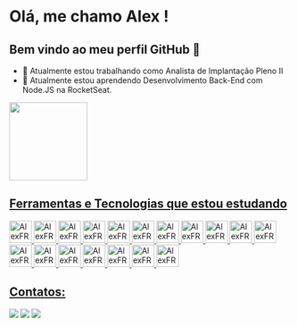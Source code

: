 # Olá, me chamo Alex ! 

## Bem vindo ao meu perfil GitHub 👋

- 🔭 Atualmente estou trabalhando como Analista de Implantação Pleno II
- 🌱 Atualmente estou aprendendo Desenvolvimento Back-End com Node.JS na RocketSeat.

<div>
  <a href="https://github.com/AlexFRSM13">
  <img loading="lazy" height="140em" src="https://github-readme-stats.vercel.app/api/top-langs/?username=AlexFRSM13&layout=compact&langs_count=7&theme=tokyonight"/>
</div>

## Ferramentas e Tecnologias que estou estudando

<div>
  <img src="https://cdn.jsdelivr.net/gh/devicons/devicon@latest/icons/javascript/javascript-original.svg" width="40" height="40" alt="AlexFRSM13 - JavaScript" />
  <img src="https://cdn.jsdelivr.net/gh/devicons/devicon@latest/icons/typescript/typescript-original.svg" width="40" height="40" alt="AlexFRSM13 - TypeScript" />
  <img src="https://cdn.jsdelivr.net/gh/devicons/devicon@latest/icons/nodejs/nodejs-original.svg" width="40" height="40" alt="AlexFRSM13 - Node.JS" />
  <img src="https://cdn.jsdelivr.net/gh/devicons/devicon@latest/icons/express/express-original.svg" width="40" height="40" alt="AlexFRSM13 - Express" />
  <img src="https://cdn.jsdelivr.net/gh/devicons/devicon@latest/icons/fastify/fastify-original.svg" width="40" height="40" alt="AlexFRSM13 - Fastify" />
  <img src="https://cdn.jsdelivr.net/gh/devicons/devicon@latest/icons/nestjs/nestjs-original.svg" width="40" height="40" alt="AlexFRSM13 - Nest.JS" />
  <img src="https://cdn.jsdelivr.net/gh/devicons/devicon@latest/icons/insomnia/insomnia-original.svg" width="40" height="40" alt="AlexFRSM13 - Insomnia" />
  <img src="https://cdn.jsdelivr.net/gh/devicons/devicon@latest/icons/sqlite/sqlite-original.svg" width="40" height="40" alt="AlexFRSM13 - SQLite" />
  <img src="https://cdn.jsdelivr.net/gh/devicons/devicon@latest/icons/postgresql/postgresql-original.svg" width="40" height="40" alt="AlexFRSM13 - PostgreSQL" />
  <img src="https://cdn.jsdelivr.net/gh/devicons/devicon@latest/icons/knexjs/knexjs-original.svg" width="40" height="40" alt="AlexFRSM13 - Knex.JS" />
  <img src="https://cdn.jsdelivr.net/gh/devicons/devicon@latest/icons/eslint/eslint-original.svg" width="40" height="40" alt="AlexFRSM13 - ESLint" />
  <img src="https://cdn.jsdelivr.net/gh/devicons/devicon@latest/icons/prisma/prisma-original.svg" width="40" height="40" alt="AlexFRSM13 - Prisma" />
  <img src="https://cdn.jsdelivr.net/gh/devicons/devicon@latest/icons/docker/docker-original.svg" width="40" height="40" alt="AlexFRSM13 - Docker" />
  <img src="https://cdn.jsdelivr.net/gh/devicons/devicon@latest/icons/jest/jest-plain.svg" width="40" height="40" alt="AlexFRSM13 - Jest" />
  <img src="https://cdn.jsdelivr.net/gh/devicons/devicon@latest/icons/vitest/vitest-original.svg" width="40" height="40" alt="AlexFRSM13 - Vitest" />
  <img src="https://cdn.jsdelivr.net/gh/devicons/devicon@latest/icons/swagger/swagger-original.svg" width="40" height="40" alt="AlexFRSM13 - Swagger" />
  <img src="https://cdn.jsdelivr.net/gh/devicons/devicon@latest/icons/git/git-original.svg" width="40" height="40" alt="AlexFRSM13 - Git" />
  <img src="https://cdn.jsdelivr.net/gh/devicons/devicon@latest/icons/github/github-original.svg" width="40" height="40" alt="AlexFRSM13 - GitHub" />
</div>

## Contatos:

<div>
  <a href="https://instagram.com/alexfsm1304" target="_blank"><img loading="lazy" src="https://img.shields.io/badge/-Instagram-%23E4405F?style=for-the-badge&logo=instagram&logoColor=white" target="_blank"></a>
  <a href = "mailto:alexfernandorsm1304@gmail.com"><img loading="lazy" src="https://img.shields.io/badge/Gmail-D14836?style=for-the-badge&logo=gmail&logoColor=white" target="_blank"></a>
  <a href="https://www.linkedin.com/in/alex-fernando-0542aa279/" target="_blank"><img loading="lazy" src="https://img.shields.io/badge/-LinkedIn-%230077B5?style=for-the-badge&logo=linkedin&logoColor=white" target="_blank"></a>   
</div>
